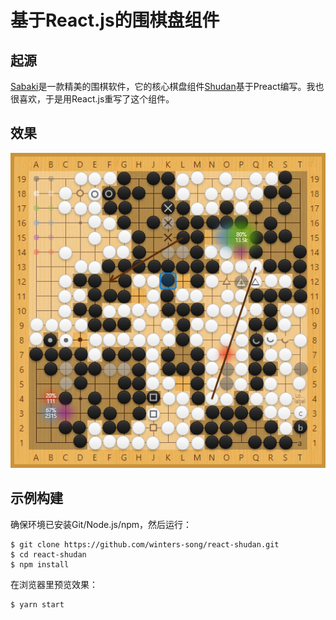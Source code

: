 # 基于React.js的围棋盘组件

## 起源

[Sabaki](https://github.com/SabakiHQ/Sabaki)是一款精美的围棋软件，它的核心棋盘组件[Shudan](https://github.com/SabakiHQ/Shudan)基于Preact编写。我也很喜欢，于是用React.js重写了这个组件。

## 效果

![Screenshot](./screenshot.png)

## 示例构建

确保环境已安装Git/Node.js/npm，然后运行：

```shell
$ git clone https://github.com/winters-song/react-shudan.git
$ cd react-shudan
$ npm install
```

在浏览器里预览效果：

```shell
$ yarn start
```

